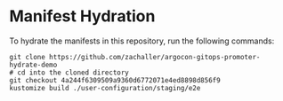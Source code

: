 # Manifest Hydration

To hydrate the manifests in this repository, run the following commands:

```shell
git clone https://github.com/zachaller/argocon-gitops-promoter-hydrate-demo
# cd into the cloned directory
git checkout 4a244f6309509a9360d6772071e4ed8898d856f9
kustomize build ./user-configuration/staging/e2e
```
